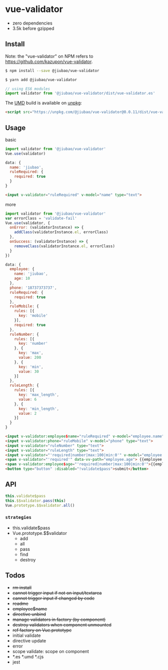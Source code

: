 # vue-validator
* zero dependencies
* 3.5k before gzipped

## Install
Note: the "vue-validator" on NPM refers to https://github.com/kazupon/vue-validator.
```sh
$ npm install --save @jiubao/vue-validator
```
```sh
$ yarn add @jiubao/vue-validator
```
```javascript
// using ES6 modules
import validator from '@jiubao/vue-validator/dist/vue-validator.es'
```

The [UMD](https://github.com/umdjs/umd) build is available on [unpkg](https://unpkg.com):
```html
<script src="https://unpkg.com/@jiubao/vue-validator@0.0.11/dist/vue-validator.umd.js"></script>
```

## Usage
basic
```js
import validator from '@jiubao/vue-validator'
Vue.use(validator)
```
```js
data: {
  name: 'jiubao',
  ruleRequired: {
    required: true
  }
}
```
```html
<input v-validator="ruleRequired" v-model="name" type="text">
```
more
```js
import validator from '@jiubao/vue-validator'
var errorClass = 'validate-fail'
Vue.use(validator, {
  onError: (validatorInstance) => {
    addClass(validatorInstance.el, errorClass)
  },
  onSuccess: (validatorInstance) => {
    removeClass(validatorInstance.el, errorClass)
  }
})
```
```js
data: {
  employee: {
    name: 'jiubao',
    age: 10
  },
  phone: '18737373737',
  ruleRequired: {
    required: true
  },
  ruleMobile: {
    rules: [{
      key: 'mobile'
    }],
    required: true
  },
  ruleNumber: {
    rules: [{
      key: 'number'
    }, {
      key: 'max',
      value: 200
    }, {
      key: 'min',
      value: 30
    }]
  },
  ruleLength: {
    rules: [{
      key: 'max_length',
      value: 6
    }, {
      key: 'min_length',
      value: 2
    }]
  }
}
```

```html
<input v-validator:employee$name="ruleRequired" v-model="employee.name" type="text" name="" value="">
<input v-validator:phone="ruleMobile" v-model="phone" type="text">
<input v-validator="ruleNumber" type="text">
<input v-validator="ruleLength" type="text">
<input v-validator="'required|number|max:100|min:0'" v-model="employee.age" type="text">
<span v-validator="'required'" data-vv-path="employee.age"> {{employee.age}} </span>&nbsp;
<span v-validator:employee$age="'required|number|max:100|min:0'">{{employee.age}}</span>
<button type="button" :disabled="!validate$pass">submit</button>
```

## API
```js
this.validate$pass
this.$$validator.pass(this)
Vue.prototype.$$validator.all()
```

### `strategies`
* this.validate$pass
* Vue.prototype.$$validator
  - add
  - all
  - pass
  - find
  - destroy

## Todos
* ~~rm install~~
* ~~cannot trigger input if not on input/textarea~~
* ~~cannot trigger input if changed by code~~
* ~~readme~~
* ~~employee$name~~
* ~~directive unbind~~
* ~~manage validators in factory (by component)~~
* ~~destroy validators when component unmounted~~
* ~~ref factory on Vue.prototype~~
* initial validate
* directive update
* error
* scope validate: scope on component
* *.es *.umd *.cjs
* jest
